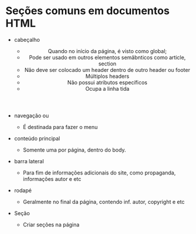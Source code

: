 # Seções comuns em documentos HTML

-   cabeçalho <header>
    *   Quando no início da página, é visto como global;
    *   Pode ser usado em outros elementos semâbnticos como article, section
    *   Não deve ser colocado um header dentro de outro header ou footer
    *   Múltiplos headers
    *   Não possui atributos específicos
    *   Ocupa a linha tida

-   navegação <navbar> ou <sidebar>
    *   É destinada para fazer o menu

-   conteúdo principal <main>
    *   Somente uma por página, dentro do body. 

-   barra lateral <aside>
    *   Para fim de informações adicionais do site, como propaganda, informações autor e etc

-   rodapé <footer>
    *   Geralmente no final da página, contendo inf. autor, copyright e etc

-   Seção <section>
    *   Criar seções na página